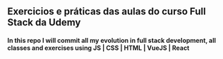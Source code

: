 ## Exercicios e práticas das aulas do curso Full Stack da Udemy

#### In this repo I will commit all my evolution in full stack development, all classes and exercises using JS | CSS | HTML | VueJS | React
